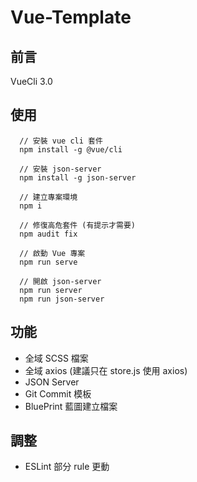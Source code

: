 # Vue-Template

## 前言
VueCli 3.0

## 使用
```
  // 安裝 vue cli 套件
  npm install -g @vue/cli

  // 安裝 json-server
  npm install -g json-server

  // 建立專案環境
  npm i 

  // 修復高危套件 (有提示才需要)
  npm audit fix
  
  // 啟動 Vue 專案
  npm run serve
  
  // 開啟 json-server
  npm run server
  npm run json-server
```

## 功能
- 全域 SCSS 檔案
- 全域 axios (建議只在 store.js 使用 axios)
- JSON Server
- Git Commit 模板
- BluePrint 藍圖建立檔案

## 調整
- ESLint 部分 rule 更動